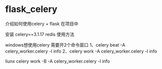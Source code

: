 # flask_celery

介绍如何使用celery + flask 在项目中

安装 celery==3.1.17 redis
使用方法

windows想使用celery 需要开2个命令窗口
1、celery beat -A celery_worker.celery -l info 
2、celery work -A celery_worker.celery -l info

liunx
celery work -B -A celery_worker.celery -l info
